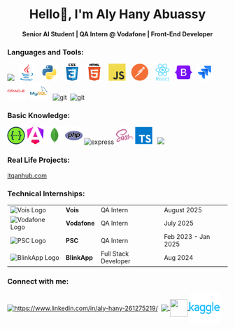 
<h1 align="center">Hello👋, I'm Aly Hany Abuassy<br> </h1>
<h4 align="center">Senior AI Student | QA Intern @ Vodafone | Front-End Developer</h4>
<h3>Languages and Tools:</h3>
<p align="center">

  <img width=40 src="https://upload.wikimedia.org/wikipedia/commons/1/18/ISO_C%2B%2B_Logo.svg">&nbsp;
 <img src="https://raw.githubusercontent.com/devicons/devicon/master/icons/java/java-original.svg" alt="java" width="40" height="40"/> &nbsp;
 <img src="https://raw.githubusercontent.com/devicons/devicon/master/icons/python/python-original.svg" alt="python" width="40" height="40"/> &nbsp;
 <img src="https://raw.githubusercontent.com/devicons/devicon/master/icons/css3/css3-original-wordmark.svg" alt="css3" width="40" height="40"/> &nbsp;
 <img src="https://raw.githubusercontent.com/devicons/devicon/master/icons/html5/html5-original-wordmark.svg" alt="html5" width="40" height="40"/> &nbsp;
<img src="https://raw.githubusercontent.com/devicons/devicon/master/icons/javascript/javascript-original.svg" alt="javascript" width="40" height="40"/> &nbsp;
 <img src="https://raw.githubusercontent.com/devicons/devicon/master/icons/postman/postman-original.svg" alt="postman" width="40" height="40"/> &nbsp;
<img src="https://raw.githubusercontent.com/devicons/devicon/master/icons/react/react-original-wordmark.svg" alt="react" width="40" height="40"/>&nbsp;
<img src="https://raw.githubusercontent.com/devicons/devicon/master/icons/bootstrap/bootstrap-original.svg" width="40" height="40"/>&nbsp;
<img src="https://raw.githubusercontent.com/devicons/devicon/master/icons/jira/jira-original.svg" alt="jira" width="40" height="40"/>&nbsp;
<img src="https://raw.githubusercontent.com/devicons/devicon/master/icons/oracle/oracle-original.svg" alt="oracle" width="40" height="40"/> &nbsp;
  <img src="https://raw.githubusercontent.com/devicons/devicon/master/icons/mysql/mysql-original-wordmark.svg" alt="mysql" width="40" height="40"/> &nbsp;
<img src="https://www.vectorlogo.zone/logos/git-scm/git-scm-icon.svg" alt="git" width="40" height="40"/>&nbsp;
<img src="https://encrypted-tbn0.gstatic.com/images?q=tbn:ANd9GcT9SNf5Pw1uV7GxPm_MUmbwg-mOCql2cWlsLw&s" alt="git" width="40" height="40"/>&nbsp;
 <br>
 <h3 align="left">Basic Knowledge:</h3>
 <p align="left">
     <img src="https://raw.githubusercontent.com/devicons/devicon/master/icons/swagger/swagger-original.svg" alt="swagger" width="40" height="40"/>
 <img src="https://raw.githubusercontent.com/devicons/devicon/master/icons/angular/angular-original.svg" alt="angular" width="40" height="40"/> 
     <img src="https://raw.githubusercontent.com/devicons/devicon/master/icons/mongodb/mongodb-original.svg" alt="mongo" width="40" height="40"/>
     <img src="https://raw.githubusercontent.com/devicons/devicon/master/icons/php/php-original.svg" alt="php" width="40" height="40"/>
     <img src="https://user-images.githubusercontent.com/11978772/40430986-a0eb7b92-5e63-11e8-80eb-43fe07f664a6.png" alt="express" width="60" /> 
  <img src="https://raw.githubusercontent.com/devicons/devicon/master/icons/sass/sass-original.svg" alt="sass" width="40" height="40"/>
 <img src="https://raw.githubusercontent.com/devicons/devicon/master/icons/typescript/typescript-original.svg" alt="typescript" width="40" height="40"/> &nbsp;
    <img width=40 src="https://upload.wikimedia.org/wikipedia/commons/b/bd/Logo_C_sharp.svg">&nbsp;
  </p>
<h3> Real Life Projects:</h3>
<a href ="https://Itqanhub.com">itqanhub.com</a>
<h3>Technical Internships:</h3>
<table>
  <thead>
<!--     <tr>
      <th>Logo</th>
      <th>Company</th>
      <th>Role</th>
      <th>Duration</th>
    </tr> -->
  </thead>
  <tbody>
    <tr>
      <td><img src="https://vois.career-inspiration.com/_next/image?url=https%3A%2F%2Fres.cloudinary.com%2Fpathmotion%2Fimage%2Fupload%2Ff_auto%2Cq_auto%2FplatformsImages%2F309%2Fapp_logo%2FVOIS_LOGO_gradient&w=3840&q=75" alt="Vois Logo" width="40" /></td>
      <td><strong>Vois</strong></td>
      <td>QA Intern</td>
      <td>August 2025</td>
    </tr>
    <tr>
      <td><img src="https://media.licdn.com/dms/image/v2/C4D0BAQEbHT2hBVRhbw/company-logo_200_200/company-logo_200_200/0/1630552329146/vodafone_enterprise_logo?e=2147483647&v=beta&t=TrlrZTLQkVB_CY_ldwLq-IbK15XFsI2K4506N_WoqPU" alt="Vodafone Logo" width="40" /></td>
      <td><strong>Vodafone</strong></td>
      <td>QA Intern</td>
      <td>July 2025</td>
    </tr>
    <tr>
      <td><img src="https://media.licdn.com/dms/image/sync/v2/D4D27AQEM2V1Zrr7ohA/articleshare-shrink_1280_800/B4DZbAGVGXHQAY-/0/1746979607266?e=2147483647&v=beta&t=7uqP-aIiJD1ztCIHazLBQKXq3M2T7GpOfmsyzYsdxdE" alt="PSC Logo" width="40" /></td>
      <td><strong>PSC</strong></td>
      <td>QA Intern</td>
      <td>Feb 2023 - Jan 2025</td>
    </tr>
    <tr>
      <td><img src="https://blinkapp.net/wp-content/uploads/2020/04/Blink-logo.png" alt="BlinkApp Logo" width="40" /></td>
      <td><strong>BlinkApp</strong></td>
      <td>Full Stack Developer</td>
      <td>Aug 2024</td>
    </tr>
 
  </tbody>
</table>
<h3 align="left">Connect with me:</h3>
<p align="left" >
<a href="https://www.linkedin.com/in/aly-hany-abuassy-261275219/" target="blank"><img align="center" src="https://raw.githubusercontent.com/rahuldkjain/github-profile-readme-generator/master/src/images/icons/Social/linked-in-alt.svg" alt="https://www.linkedin.com/in/aly-hany-261275219/" height="30" width="40" /></a>&nbsp;
<a  href="mailto:alyabuassy@gmail.com" target="blank">
 <img align="center"  src="https://img.icons8.com/color/48/gmail-new.png">
  </a>

  <a href="https://www.hackerrank.com/profile/ahanyfathy42">
  <img align="center" src="https://github.com/ahany42/ahany42/assets/118932294/58fed282-20f6-434c-863c-13a7041a99d5" width="40" height="40">
</a>

   <a href="https://www.kaggle.com/alyhany04" target="blank">
     <img align="center" src="https://raw.githubusercontent.com/devicons/devicon/master/icons/kaggle/kaggle-original-wordmark.svg" alt="kaggle" width="70">
   </a>

</p>
